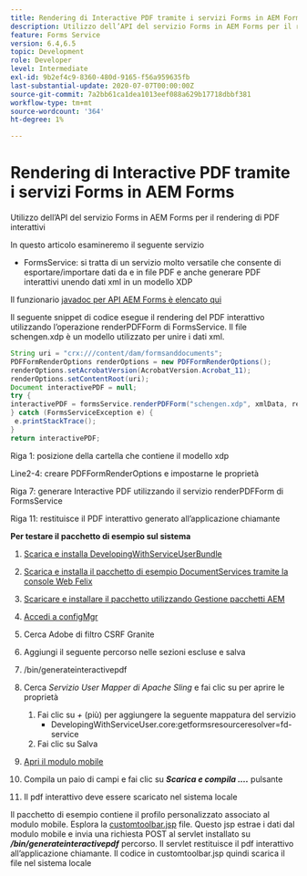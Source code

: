 ```yaml
---
title: Rendering di Interactive PDF tramite i servizi Forms in AEM Forms
description: Utilizzo dell’API del servizio Forms in AEM Forms per il rendering di PDF interattivi
feature: Forms Service
version: 6.4,6.5
topic: Development
role: Developer
level: Intermediate
exl-id: 9b2ef4c9-8360-480d-9165-f56a959635fb
last-substantial-update: 2020-07-07T00:00:00Z
source-git-commit: 7a2bb61ca1dea1013eef088a629b17718dbbf381
workflow-type: tm+mt
source-wordcount: '364'
ht-degree: 1%

---
```


# Rendering di Interactive PDF tramite i servizi Forms in AEM Forms

Utilizzo dell’API del servizio Forms in AEM Forms per il rendering di PDF interattivi

In questo articolo esamineremo il seguente servizio

* FormsService: si tratta di un servizio molto versatile che consente di esportare/importare dati da e in file PDF e anche generare PDF interattivi unendo dati xml in un modello XDP

Il funzionario [javadoc per API AEM Forms è elencato qui](https://helpx.adobe.com/aem-forms/6/javadocs/com/adobe/fd/output/api/package-summary.html)

Il seguente snippet di codice esegue il rendering del PDF interattivo utilizzando l’operazione renderPDFForm di FormsService. Il file schengen.xdp è un modello utilizzato per unire i dati xml.

```java
String uri = "crx:///content/dam/formsanddocuments";
PDFFormRenderOptions renderOptions = new PDFFormRenderOptions();
renderOptions.setAcrobatVersion(AcrobatVersion.Acrobat_11);
renderOptions.setContentRoot(uri);
Document interactivePDF = null;
try {
interactivePDF = formsService.renderPDFForm("schengen.xdp", xmlData, renderOptions);
} catch (FormsServiceException e) {
 e.printStackTrace();
}
return interactivePDF;
```

Riga 1: posizione della cartella che contiene il modello xdp

Line2-4: creare PDFFormRenderOptions e impostarne le proprietà

Riga 7: generare Interactive PDF utilizzando il servizio renderPDFForm di FormsService

Riga 11: restituisce il PDF interattivo generato all’applicazione chiamante

**Per testare il pacchetto di esempio sul sistema**
1. [Scarica e installa DevelopingWithServiceUserBundle](/help/forms/assets/common-osgi-bundles/DevelopingWithServiceUser.jar)
1. [Scarica e installa il pacchetto di esempio DocumentServices tramite la console Web Felix](/help/forms/assets/common-osgi-bundles/AEMFormsDocumentServices.core-1.0-SNAPSHOT.jar)
1. [Scaricare e installare il pacchetto utilizzando Gestione pacchetti AEM](assets/downloadinteractivepdffrommobileform.zip)

1. [Accedi a configMgr](http://localhost:4502/system/console/configMgr)
1. Cerca Adobe di filtro CSRF Granite
1. Aggiungi il seguente percorso nelle sezioni escluse e salva
1. /bin/generateinteractivepdf
1. Cerca _Servizio User Mapper di Apache Sling_ e fai clic su per aprire le proprietà
   1. Fai clic su *+* (più) per aggiungere la seguente mappatura del servizio
      * DevelopingWithServiceUser.core:getformsresourceresolver=fd-service
   1. Fai clic su Salva
1. [Apri il modulo mobile](http://localhost:4502/content/dam/formsanddocuments/schengen.xdp/jcr:content)
1. Compila un paio di campi e fai clic su ***Scarica e compila ....*** pulsante
1. Il pdf interattivo deve essere scaricato nel sistema locale


Il pacchetto di esempio contiene il profilo personalizzato associato al modulo mobile. Esplora la [customtoolbar.jsp](http://localhost:4502/apps/AEMFormsDemoListings/customprofiles/addImageToMobileForm/demo/customtoolbar.jsp) file. Questo jsp estrae i dati dal modulo mobile e invia una richiesta POST al servlet installato su ***/bin/generateinteractivepdf*** percorso. Il servlet restituisce il pdf interattivo all’applicazione chiamante. Il codice in customtoolbar.jsp quindi scarica il file nel sistema locale
